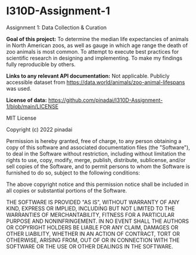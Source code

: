 # I310D-Assignment-1
Assignment 1: Data Collection & Curation

**Goal of this project:** To determine the median life expectancies of animals in North American zoos, as well as gauge in which age range the death of zoo animals is most common. To attempt to execute best practices for scientific research in designing and implementing. To make my findings fully reproducible by others.

**Links to any relevant API documentation:** Not applicable. Publicly accessible dataset from https://data.world/animals/zoo-animal-lifespans was used. 

**License of data:**
https://github.com/pinadai/I310D-Assignment-1/blob/main/LICENSE

MIT License

Copyright (c) 2022 pinadai

Permission is hereby granted, free of charge, to any person obtaining a copy
of this software and associated documentation files (the "Software"), to deal
in the Software without restriction, including without limitation the rights
to use, copy, modify, merge, publish, distribute, sublicense, and/or sell
copies of the Software, and to permit persons to whom the Software is
furnished to do so, subject to the following conditions:

The above copyright notice and this permission notice shall be included in all
copies or substantial portions of the Software.

THE SOFTWARE IS PROVIDED "AS IS", WITHOUT WARRANTY OF ANY KIND, EXPRESS OR
IMPLIED, INCLUDING BUT NOT LIMITED TO THE WARRANTIES OF MERCHANTABILITY,
FITNESS FOR A PARTICULAR PURPOSE AND NONINFRINGEMENT. IN NO EVENT SHALL THE
AUTHORS OR COPYRIGHT HOLDERS BE LIABLE FOR ANY CLAIM, DAMAGES OR OTHER
LIABILITY, WHETHER IN AN ACTION OF CONTRACT, TORT OR OTHERWISE, ARISING FROM,
OUT OF OR IN CONNECTION WITH THE SOFTWARE OR THE USE OR OTHER DEALINGS IN THE
SOFTWARE.
    
    
    
